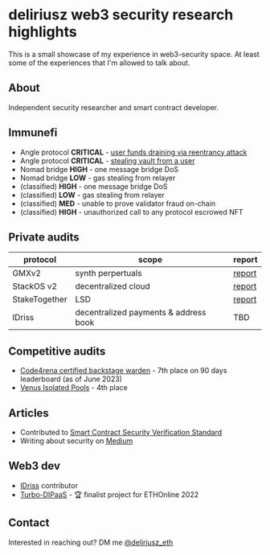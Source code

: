 # deliriusz web3 security research highlights
This is a small showcase of my experience in web3-security space. At least some of the experiences that I'm allowed to talk about.

## About
Independent security researcher and smart contract developer. 

## Immunefi
*  Angle protocol **CRITICAL** - [user funds draining via reentrancy attack](https://medium.com/@deliriusz/stealing-in-motion-immunefi-bounty-hunting-from-different-angle-5eb03602f5c1)
*  Angle protocol **CRITICAL** - [stealing vault from a user](https://medium.com/@deliriusz/stealing-in-motion-immunefi-bounty-hunting-from-different-angle-5eb03602f5c1)
*  Nomad bridge **HIGH** - one message bridge DoS
*  Nomad bridge **LOW** - gas stealing from relayer
*  (classified) **HIGH** - one message bridge DoS
*  (classified) **LOW** - gas stealing from relayer
*  (classified) **MED** - unable to prove validator fraud on-chain
*  (classified) **HIGH** - unauthorized call to any protocol escrowed NFT

## Private audits
| protocol | scope | report |
| ---- | ---- | ---------|
| GMXv2 | synth perpertuals | [report](https://github.com/GuardianAudits/Audits/blob/main/GMX/GMX_Synthetics_07_11_2023.pdf) |
| StackOS v2 | decentralized cloud | [report](assets/Securr_-_Smart_Contract_Security_Assessment_Report_for_StackOs.pdf) |
| StakeTogether | LSD | [report](assets/Sense.md) |
| IDriss | decentralized payments & address book | TBD |

## Competitive audits
* [Code4rena certified backstage warden](https://code4rena.com/@deliriusz) - 7th place on 90 days leaderboard (as of June 2023)
* [Venus Isolated Pools](https://code4rena.com/contests/2023-05-venus-protocol-isolated-pools#top) - 4th place

## Articles
* Contributed to [Smart Contract Security Verification Standard](https://github.com/ComposableSecurity/SCSVS)
* Writing about security on [Medium](https://medium.com/@deliriusz)
    
## Web3 dev
* [IDriss](https://www.idriss.xyz/) contributor
* [Turbo-DIPaaS](https://ethglobal.com/showcase/turbodipaas-qfwjr) - 🏆 finalist project for ETHOnline 2022

## Contact
Interested in reaching out? DM me [@deliriusz_eth](https://twitter.com/deliriusz_eth)
